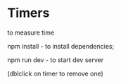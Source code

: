 # Timers
to measure time

npm install - to install dependencies;

npm run dev - to start dev server

(dblclick on timer to remove one)

